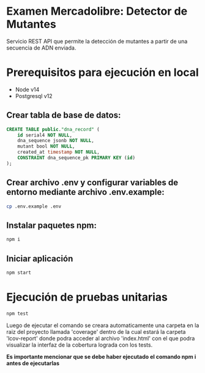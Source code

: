 # Examen Mercadolibre: Detector de Mutantes
Servicio REST API que permite la detección de mutantes a partir de una secuencia de ADN enviada.

# Prerequisitos para ejecución en local

- Node v14
- Postgresql v12

## Crear tabla de base de datos:

```sql
CREATE TABLE public."dna_record" (
	id serial4 NOT NULL,
	dna_sequence jsonb NOT NULL,
	mutant bool NOT NULL,
	created_at timestamp NOT NULL,
	CONSTRAINT dna_sequence_pk PRIMARY KEY (id)
);
```

## Crear archivo .env y configurar variables de entorno mediante archivo .env.example:
```bash
cp .env.example .env
```

## Instalar paquetes npm:
```bash
npm i
```

## Iniciar aplicación
```bash
npm start
```

# Ejecución de pruebas unitarias
```bash
npm test
```

Luego de ejecutar el comando se creara automaticamente una carpeta en la raiz del proyecto llamada 'coverage' dentro de la cual estará la carpeta 'lcov-report' donde podra acceder al archivo 'index.html' con el que podra visualizar la interfaz de la cobertura lograda con los tests.

**Es importante mencionar que se debe haber ejecutado el comando npm i antes de ejecutarlas**
